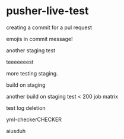 # pusher-live-test

creating a commit for a pul request

emojis in commit message!


another staging test

teeeeeeest

more testing staging.

build on staging

another build on staging
test < 200 job matrix

test log deletion

yml-checkerCHECKER


aiusduh
